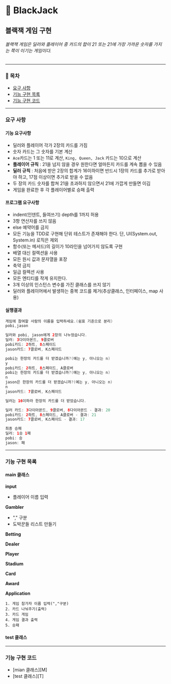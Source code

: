 🎰 BlackJack
===
블랙잭 게임 구현
---
###### 블랙잭 게임은 딜러와 플레이어 중 카드의 합이 21 또는 21에 가장 가까운 숫자를 가지는 쪽이 이기는 게임이다.
---

### 📌 목차
- [요구 사항](#요구-사항)
- [기능 구현 목록](#기능-구현-목록)
- [기능 구현 코드](#기능-구현-코드)

---

### 요구 사항 
#### 기능 요구사항 
- 딜러와 플레이어 각가 2장의 카드를 가짐
- 숫자 카드는 그 숫자를 기본 계산
- `Ace`카드는 1 또는 11로 계산, `King, Queen, Jack` 카드는 10으로 계산
- **플레이어 규칙** : 21을 넘지 않을 경우 원한다면 얼마든지 카드를 계속 뽑을 수 있음
- **딜러 규칙** : 처음에 받은 2장의 합계가 16이하이면 반드시 1장의 카드를 추가로 받아야 하고, 17점 이상이면 추가로 받을 수 없음
- 두 장의 카드 숫자를 합쳐 21을 초과하지 않으면서 21에 가깝게 만들면 이김
- 게임을 완료한 후 각 플레이어별로 승패 출력

#### 프로그램 요구사항
- indent(인덴트, 들여쓰기) depth를 1까지 허용
- 3항 연산자를 쓰지 않음
- else 예약어를 금지
- 모든 기능을 TDD로 구현해 단위 테스트가 존재해야 한다. 단, UI(System.out, System.in) 로직은 제외
- 함수(또는 메서드)의 길이가 10라인을 넘어가지 않도록 구현
- 배열 대신 컬렉션을 사용
- 모든 원시 값과 문자열을 포장
- 축약 금지
- 일급 컬렉션 사용
- 모든 엔티티를 작게 유지한다.
- 3개 이상의 인스턴스 변수를 가진 클래스를 쓰지 않기
- 딜러와 플레이어에서 발생하는 중복 코드를 제거(추상클래스, 인터페이스, map 사용)

#### 실행결과
```java
게임에 참여할 사람의 이름을 입력하세요.(쉼표 기준으로 분리)
pobi,jason

딜러와 pobi, jason에게 2장의 나누었습니다.
딜러: 3다이아몬드, 9클로버
pobi카드: 2하트, 8스페이드
jason카드: 7클로버, K스페이드

pobi는 한장의 카드를 더 받겠습니까?(예는 y, 아니오는 n)
y
pobi카드: 2하트, 8스페이드, A클로버
pobi는 한장의 카드를 더 받겠습니까?(예는 y, 아니오는 n)
n
jason은 한장의 카드를 더 받겠습니까?(예는 y, 아니오는 n)
n
jason카드: 7클로버, K스페이드

딜러는 16이하라 한장의 카드를 더 받았습니다.

딜러 카드: 3다이아몬드, 9클로버, 8다이아몬드 - 결과: 20
pobi카드: 2하트, 8스페이드, A클로버 - 결과: 21
jason카드: 7클로버, K스페이드 - 결과: 17

최종 승패
딜러: 1승 1패
pobi: 승 
jason: 패
```

---

### 기능 구현 목록
#### main 클래스
**input**
- 플레이어 이름 입력 

**Gambler**
- "," 구분
- 도박꾼들 리스트 만들기

**Betting**

**Dealer**

**Player**

**Stadium**

**Card**

**Award**

**Application**
```text
1. 게임 참가자 이름 입력(","구분)
2. 카드 나눠주기(출력)
3. 카드 게임
4. 게임 결과 출력
5. 승패 

```

#### test 클래스

---

### 기능 구현 코드
- [mian 클래스][M]
- [test 클래스][T]


